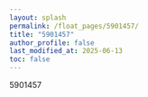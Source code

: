 ```yaml
---
layout: splash
permalink: /float_pages/5901457/
title: "5901457"
author_profile: false
last_modified_at: 2025-06-13
toc: false
---
```

 
5901457
